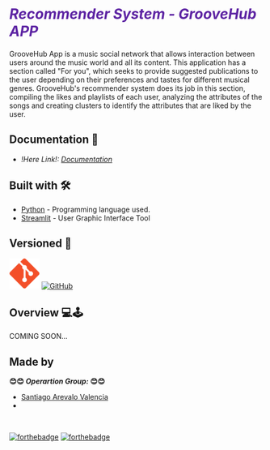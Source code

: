 
# <b style="color:#5D24A3"> *Recommender System - GrooveHub APP* </b>

GrooveHub App is a music social network that allows interaction between users around the music world and all its content. 
This application has a section called "For you", which seeks to provide suggested publications to the user depending on their preferences and tastes for different musical genres. GrooveHub's recommender system does its job in this section, compiling the likes and playlists of each user, analyzing the attributes of the songs and creating clusters to identify the attributes that are liked by the user.

## <b> Documentation </b> 📄

- *!Here Link!: [Documentation](https://github.com/santiagoarevalo/recommender-system-groovehub/tree/b0576c1b0bd49817eda317be6f5e1c303cae9e5e/docs)*

## <b> Built with </b> 🛠


+ [Python](https://www.python.org/) - Programming language used.
+ [Streamlit](https://streamlit.io/) - User Graphic Interface Tool

## **Versioned** 📌

<div style="text-align: left">
    <a href="https://git-scm.com/" target="_blank"> <img src="https://raw.githubusercontent.com/devicons/devicon/2ae2a900d2f041da66e950e4d48052658d850630/icons/git/git-original.svg" height="60" width = "60" alt="Git"></a> 
    <a href="https://github.com/" target="_blank"> <img src="https://img.icons8.com/fluency-systems-filled/344/ffffff/github.png" height="60" width = "60" alt="GitHub"></a>
</div>

## <b> Overview </b> 💻🕹


COMING SOON...




## <b> Made by </b>
<b> 😊😊 *Operartion Group:* 😊😊 </b>

+ [Santiago Arevalo Valencia](https://github.com/santiagoarevalo "Santiago A.")
+ 

<br>


[![forthebadge](https://forthebadge.com/images/badges/built-for-android.svg)](https://forthebadge.com)
[![forthebadge](https://forthebadge.com/images/badges/built-with-love.svg)](https://forthebadge.com)
